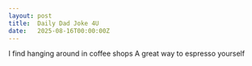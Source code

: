 ```yaml
---
layout: post
title:  Daily Dad Joke 4U
date:   2025-08-16T00:00:00Z
---
```

I find hanging around in coffee shops A great way to espresso yourself
